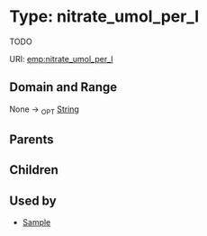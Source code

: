 
# Type: nitrate_umol_per_l


TODO

URI: [emp:nitrate_umol_per_l](https://microbiomedata/schema/emp/nitrate_umol_per_l)


## Domain and Range

None ->  <sub>OPT</sub> [String](types/String.md)

## Parents


## Children


## Used by

 * [Sample](Sample.md)
